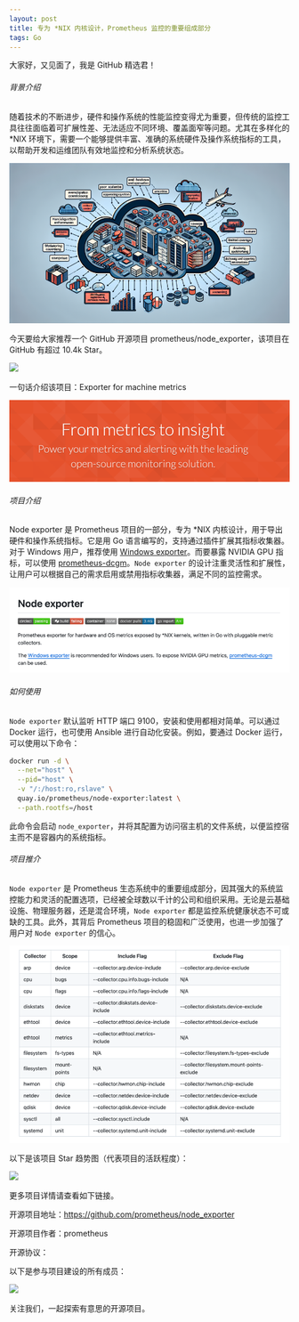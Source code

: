 ```yaml
---
layout: post
title: 专为 *NIX 内核设计，Prometheus 监控的重要组成部分
tags: Go
---
```


大家好，又见面了，我是 GitHub 精选君！

###### 背景介绍

随着技术的不断进步，硬件和操作系统的性能监控变得尤为重要，但传统的监控工具往往面临着可扩展性差、无法适应不同环境、覆盖面窄等问题。尤其在多样化的 *NIX 环境下，需要一个能够提供丰富、准确的系统硬件及操作系统指标的工具，以帮助开发和运维团队有效地监控和分析系统状态。

![](https://raw.githubusercontent.com/ZhuPeng/pic/master/mac/compress_tmp-d2b4f65e131a21487c8589e352c0e5b9.png)

今天要给大家推荐一个 GitHub 开源项目 prometheus/node_exporter，该项目在 GitHub 有超过 10.4k Star。

![](https://stats.deeptrain.net/repo/prometheus/node_exporter/?theme=light)

一句话介绍该项目：Exporter for machine metrics

![](https://raw.githubusercontent.com/ZhuPeng/pic/master/images/compress_image-20240601230635446.png)


###### 项目介绍

Node exporter 是 Prometheus 项目的一部分，专为 *NIX 内核设计，用于导出硬件和操作系统指标。它是用 Go 语言编写的，支持通过插件扩展其指标收集器。对于 Windows 用户，推荐使用 [Windows exporter](https://github.com/prometheus-community/windows_exporter)。而要暴露 NVIDIA GPU 指标，可以使用 [prometheus-dcgm](https://github.com/NVIDIA/dcgm-exporter)。`Node exporter` 的设计注重灵活性和扩展性，让用户可以根据自己的需求启用或禁用指标收集器，满足不同的监控需求。

![](https://raw.githubusercontent.com/ZhuPeng/pic/master/images/compress_image-20240601230730796.png)

###### 如何使用

`Node exporter` 默认监听 HTTP 端口 9100，安装和使用都相对简单。可以通过 Docker 运行，也可使用 Ansible 进行自动化安装。例如，要通过 Docker 运行，可以使用以下命令：

```bash
docker run -d \
  --net="host" \
  --pid="host" \
  -v "/:/host:ro,rslave" \
  quay.io/prometheus/node-exporter:latest \
  --path.rootfs=/host
```

此命令会启动 `node_exporter`，并将其配置为访问宿主机的文件系统，以便监控宿主而不是容器内的系统指标。

###### 项目推介

`Node exporter` 是 Prometheus 生态系统中的重要组成部分，因其强大的系统监控能力和灵活的配置选项，已经被全球数以千计的公司和组织采用。无论是云基础设施、物理服务器，还是混合环境，`Node exporter` 都是监控系统健康状态不可或缺的工具。此外，其背后 Prometheus 项目的稳固和广泛使用，也进一步加强了用户对 `Node exporter` 的信心。

![](https://raw.githubusercontent.com/ZhuPeng/pic/master/images/compress_image-20240601230911489.png)

以下是该项目 Star 趋势图（代表项目的活跃程度）：

![](https://api.star-history.com/svg?repos=prometheus/node_exporter&type=Timeline)

更多项目详情请查看如下链接。

开源项目地址：https://github.com/prometheus/node_exporter 

开源项目作者：prometheus

开源协议：

以下是参与项目建设的所有成员：

![](https://contrib.rocks/image?repo=prometheus/node_exporter)

关注我们，一起探索有意思的开源项目。

